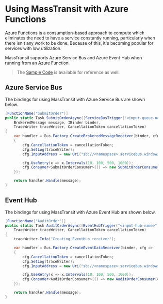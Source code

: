 # Using MassTransit with Azure Functions

Azure Functions is a consumption-based approach to compute which eliminates the need to have a service constantly running, particularly when there isn't any work to be done. Because of this, it's becoming popular for services with low utilization.

MassTransit supports Azure Service Bus and Azure Event Hub when running from an Azure Function.

> The [Sample Code](https://github.com/MassTransit/MassTransit/tree/develop/src/Samples/Sample.AzureFunctions.ServiceBus) is available
for reference as well.

## Azure Service Bus

The bindings for using MassTransit with Azure Service Bus are shown below.

```csharp
[FunctionName("SubmitOrder")]
public static Task SubmitOrderAsync([ServiceBusTrigger("<input-queue-name>", AccessRights.Manage)]
    BrokeredMessage message, IBinder binder,
    TraceWriter traceWriter, CancellationToken cancellationToken)
{
    var handler = Bus.Factory.CreateBrokeredMessageReceiver(binder, cfg =>
    {
        cfg.CancellationToken = cancellationToken;
        cfg.SetLog(traceWriter);
        cfg.InputAddress = new Uri("sb://<namespace>.servicebus.windows.net/<input-queue-name>");

        cfg.UseRetry(x => x.Intervals(10, 100, 500, 1000));
        cfg.Consumer<SubmitOrderConsumer>(() => new SubmitOrderConsumer(cfg.Log));
    });

    return handler.Handle(message);
}
```

## Event Hub

The bindings for using MassTransit with Azure Event Hub are shown below.

```csharp
[FunctionName("AuditOrder")]
public static Task AuditOrderAsync([EventHubTrigger("<input-hub-name>")] EventData message, IBinder binder,
    TraceWriter traceWriter, CancellationToken cancellationToken)
{
    traceWriter.Info("Creating EventHub receiver");

    var handler = Bus.Factory.CreateEventDataReceiver(binder, cfg =>
    {
        cfg.CancellationToken = cancellationToken;
        cfg.SetLog(traceWriter);
        cfg.InputAddress = new Uri("sb://<namespace>.servicebus.windows.net/<input-hub-name>");

        cfg.UseRetry(x => x.Intervals(10, 100, 500, 1000));
        cfg.Consumer<AuditOrderConsumer>(() => new AuditOrderConsumer(cfg.Log));
    });

    return handler.Handle(message);
}
```
